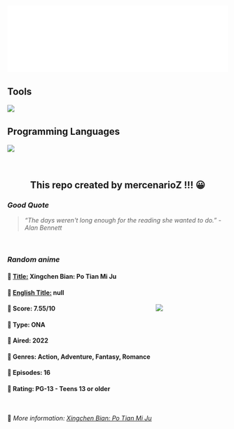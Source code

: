 
<img src="svg/nai.svg" />

<p>
  <h2>Tools</h2>
  <a href="https://skillicons.dev">
    <img src="https://skillicons.dev/icons?i=git,bash,vim,ubuntu,tensorflow,pytorch,docker,raspberrypi" />
  </a>

  <br />

  <h2>Programming Languages</h2>

  <a href="https://skillicons.dev">
    <img src="https://skillicons.dev/icons?i=python,c,cpp" />
  </a>
</p>

<br />

<h2 align="center">This repo created by mercenarioZ !!! 😀</h2>
<h3><i>Good Quote</i></h3>

<blockquote>
<i>
“The days weren't long enough for the reading she wanted to do.” - Alan Bennett
</i>
</blockquote>

<br />

<h3><i>Random anime</i></h3>

<h4>
  <strong>🥭 <u>Title:</u></strong> Xingchen Bian: Po Tian Mi Ju
</h4>

<h4>🌿 <u>English Title:</u> null</h4>

<img align="right" width="165" src=https://cdn.myanimelist.net/images/anime/1450/120241.jpg />

<h4>🌱 Score: 7.55/10</h4>

<h4>🌲 Type: ONA</h4>

<h4>🌴 Aired: 2022</h4>

<h4>🌵 Genres: Action, Adventure, Fantasy, Romance</h4>

<h4>🥑 Episodes: 16</h4>

<h4>🍏 Rating: PG-13 - Teens 13 or older</h4>

<br />

🍂 *More information: [Xingchen Bian: Po Tian Mi Ju](https://myanimelist.net/anime/50667/Xingchen_Bian__Po_Tian_Mi_Ju)*
    